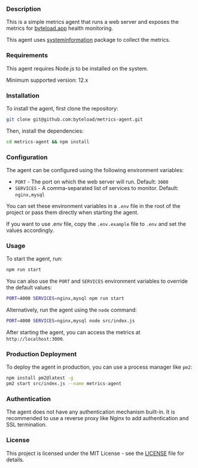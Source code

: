 ### Description

This is a simple metrics agent that runs a web server and exposes the metrics for [byteload.app](https://byteload.app/) health monitoring.

This agent uses [systeminformation](https://github.com/sebhildebrandt/systeminformation) package to collect the metrics.

### Requirements

This agent requires Node.js to be installed on the system.

Minimum supported version: 12.x

### Installation

To install the agent, first clone the repository:

```bash
git clone git@github.com:byteload/metrics-agent.git
```

Then, install the dependencies:

```bash
cd metrics-agent && npm install
```

### Configuration

The agent can be configured using the following environment variables:

- `PORT` - The port on which the web server will run. Default: `3000`
- `SERVICES` - A comma-separated list of services to monitor. Default: `nginx,mysql`

You can set these environment variables in a `.env` file in the root of the project or pass them directly when starting the agent.

If you want to use .env file, copy the `.env.example` file to `.env` and set the values accordingly.

### Usage

To start the agent, run:

```bash
npm run start
```

You can also use the `PORT` and `SERVICES` environment variables to override the default values:

```bash
PORT=4000 SERVICES=nginx,mysql npm run start
```

Alternatively, run the agent using the `node` command:

```bash
PORT=4000 SERVICES=nginx,mysql node src/index.js
```

After starting the agent, you can access the metrics at `http://localhost:3000`.

### Production Deployment

To deploy the agent in production, you can use a process manager like `pm2`:

```bash
npm install pm2@latest -g
pm2 start src/index.js --name metrics-agent
```

### Authentication

The agent does not have any authentication mechanism built-in. It is recommended to use a reverse proxy like Nginx to add authentication and SSL termination.

### License

This project is licensed under the MIT License - see the [LICENSE](LICENSE) file for details.



